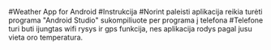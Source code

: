#Weather App for Android
#Instrukcija
#Norint paleisti aplikacija reikia turėti programa "Android Studio" sukompiliuote per programa į telefona
#Telefone turi buti ijungtas wifi rysys ir gps funkcija, nes aplikacija rodys pagal jusu vieta oro temperatura. 
